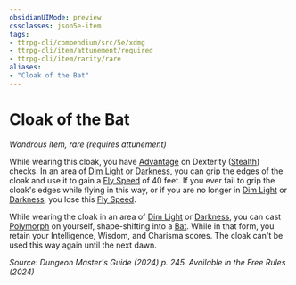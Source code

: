 ```yaml
---
obsidianUIMode: preview
cssclasses: json5e-item
tags:
- ttrpg-cli/compendium/src/5e/xdmg
- ttrpg-cli/item/attunement/required
- ttrpg-cli/item/rarity/rare
aliases: 
- "Cloak of the Bat"
---
```

# Cloak of the Bat
*Wondrous item, rare (requires attunement)*  


While wearing this cloak, you have [Advantage](advantage-xphb.md) on Dexterity ([Stealth](skills.md#Stealth)) checks. In an area of [Dim Light](dim-light-xphb.md) or [Darkness](3-Compendium/CLI/rules/variant-rules/darkness-xphb.md), you can grip the edges of the cloak and use it to gain a [Fly Speed](fly-speed-xphb.md) of 40 feet. If you ever fail to grip the cloak's edges while flying in this way, or if you are no longer in [Dim Light](dim-light-xphb.md) or [Darkness](3-Compendium/CLI/rules/variant-rules/darkness-xphb.md), you lose this [Fly Speed](fly-speed-xphb.md).

While wearing the cloak in an area of [Dim Light](dim-light-xphb.md) or [Darkness](3-Compendium/CLI/rules/variant-rules/darkness-xphb.md), you can cast [Polymorph](polymorph-xphb.md) on yourself, shape-shifting into a [Bat](bat-xphb.md). While in that form, you retain your Intelligence, Wisdom, and Charisma scores. The cloak can't be used this way again until the next dawn.

*Source: Dungeon Master's Guide (2024) p. 245. Available in the Free Rules (2024)*